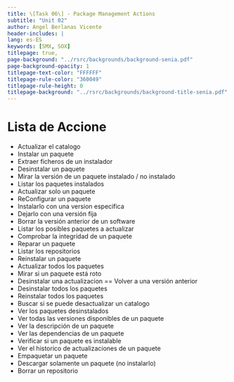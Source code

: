 ```yaml
---
title: \[Task 06\] - Package Management Actions
subtitle: "Unit 02"
author: Angel Berlanas Vicente
header-includes: |
lang: es-ES
keywords: [SMX, SOX]
titlepage: true,
page-background: "../rsrc/backgrounds/background-senia.pdf"
page-background-opacity: 1
titlepage-text-color: "FFFFFF"
titlepage-rule-color: "360049"
titlepage-rule-height: 0
titlepage-background: "../rsrc/backgrounds/background-title-senia.pdf"
---
```


# Lista de Accione
  
- Actualizar el catalogo
- Instalar un paquete
- Extraer ficheros de un instalador
- Desinstalar un paquete
- Mirar la versión de un paquete instalado / no instalado
- Listar los paquetes instalados
- Actualizar solo un paquete
- ReConfigurar un paquete
- Instalarlo con una version especifica
- Dejarlo con una versión fija
- Borrar la versión anterior de un software
- Listar los posibles paquetes a actualizar
- Comprobar la integridad de un paquete
- Reparar un paquete
- Listar los repositorios
- Reinstalar un paquete
- Actualizar todos los paquetes
- Mirar si un paquete está roto
- Desinstalar una actualizacion == Volver a una versión anterior
- Desinstalar todos los paquetes
- Reinstalar todos los paquetes
- Buscar si se puede desactualizar un catalogo
- Ver los paquetes desinstalados 
- Ver todas las versiones disponibles de un paquete
- Ver la descripción de un paquete
- Ver las dependencias de un paquete
- Verificar si un paquete es instalable
- Ver el historico de actualizaciones de un paquete
- Empaquetar un paquete
- Descargar solamente un paquete (no instalarlo)
- Borrar un repositorio
  
